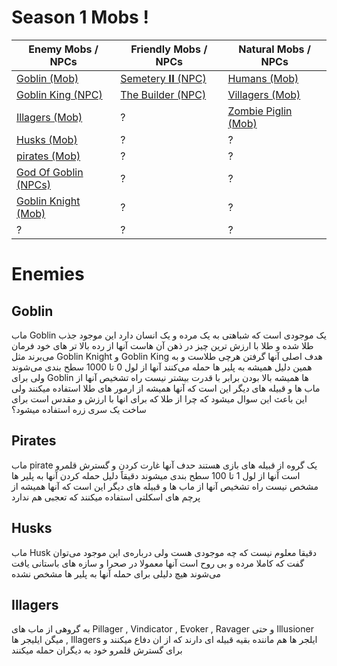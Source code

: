 # Season 1 Mobs !

Enemy Mobs / NPCs                   | Friendly Mobs / NPCs          | Natural Mobs / NPCs                 |
----------------------------------- | ----------------------------- | ----------------------------------- |
[Goblin (Mob)](#goblin)             | [Semetery 𝐈𝐈 (NPC)](#semetery) | [Humans (Mob)](#humans)             |
[Goblin King (NPC)](#goblinking)    | [The Builder (NPC)](#builder) | [Villagers (Mob)](#villagers)       |
[Illagers (Mob)](#illagers)         | ?                             | [Zombie Piglin (Mob)](#zombiepiglin)|
[Husks (Mob)](#husks)               | ?                             | ?                                   |
[pirates (Mob)](#pirates)           | ?                             | ?                                   |
[God Of Goblin (NPCs)](#godofgoblin)| ?                             | ?                                   |
[Goblin Knight (Mob)](#goblinknight)| ?                             | ?                                   |
?                                   | ?                             | ?                                   |


# Enemies

## Goblin
ماب Goblin یک موجودی است که شباهتی به یک مرده و یک انسان دارد این موجود جذب طلا شده و طلا با ارزش ترین چیز در ذهن آن هاست آنها از رده بالا تر های خود فرمان می‌برند مثل Goblin Knight و Goblin King هدف اصلی آنها گرفتن هرچی طلاست و به همین دلیل همیشه به پلیر ها حمله می‌کنند آنها از لول 0 تا 1000 سطح بندی می‌شوند ولی برای Goblin ها همیشه بالا بودن برابر با قدرت بیشتر نیست راه تشخیص آنها از ماب ها و قبیله های دیگر این است که آنها همیشه از ارمور های طلا استفاده میکنند ولی این باعث این سوال میشود که چرا از طلا که برای انها با ارزش و مقدس است برای ساخت یک سری زره استفاده میشود؟


## Pirates
ماب pirate یک گروه از قبیله های بازی هستند حدف آنها غارت کردن و گسترش قلمرو است آنها از لول 1 تا 100 سطح بندی میشوند دقیقاََ دلیل حمله کردن آنها به پلیر ها مشخص نیست راه تشخیص آنها از ماب ها و قبیله های دیگر این است که آنها همیشه از پرچم های اسکلتی استفاده میکنند که تعجبی هم ندارد


## Husks
ماب Husk دقیقا معلوم نیست که چه موجودی هست ولی درباره‌ی این موجود می‌توان گفت که کاملا مرده و بی روح است آنها معمولا در صحرا و سازه های باستانی یافت می‌شوند هیچ دلیلی برای حمله آنها به پلیر ها مشخص نشده



## Illagers
به گروهی از ماب های Pillager , Vindicator , Evoker , Ravager و حتی Illusioner میگن ایلیجر ها , Illagers ایلجر ها هم ماننده بقیه قبیله ای دارند که از ان دفاع میکنند و برای گسترش قلمرو خود به دیگران حمله میکنند

